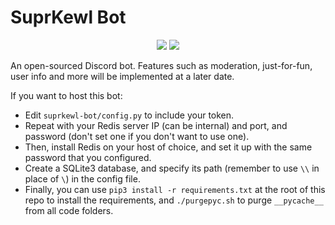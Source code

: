 # SuprKewl Bot

<p align="center">
<a href="https://discord.gg/CRBBJVY"><img src="https://img.shields.io/discord/498185249952366602.svg"></a>
<a href="./LICENSE-mit.txt"><img src="https://img.shields.io/badge/license-MIT-blue.svg"></a>
</p>


An open-sourced Discord bot. Features such as moderation, just-for-fun, user info and more will be implemented at a later date.  

If you want to host this bot:

* Edit `suprkewl-bot/config.py` to include your token.
* Repeat with your Redis server IP (can be internal) and port, and password (don't set one if you don't want to use one).
* Then, install Redis on your host of choice, and set it up with the same password that you configured.
* Create a SQLite3 database, and specify its path (remember to use `\\` in place of `\`) in the config file.
* Finally, you can use `pip3 install -r requirements.txt` at the root of this repo to install the requirements, and `./purgepyc.sh` to purge `__pycache__` from all code folders.
